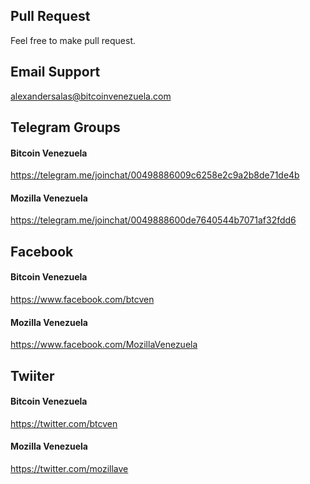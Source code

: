 ## Pull Request
Feel free to make pull request.

## Email Support
alexandersalas@bitcoinvenezuela.com

## Telegram Groups
#### Bitcoin Venezuela
  https://telegram.me/joinchat/00498886009c6258e2c9a2b8de71de4b
#### Mozilla Venezuela
  https://telegram.me/joinchat/0049888600de7640544b7071af32fdd6
  
## Facebook 
#### Bitcoin Venezuela
  https://www.facebook.com/btcven
#### Mozilla Venezuela
  https://www.facebook.com/MozillaVenezuela  
  
## Twiiter
#### Bitcoin Venezuela
  https://twitter.com/btcven
#### Mozilla Venezuela
  https://twitter.com/mozillave
  
  